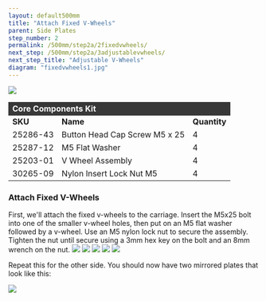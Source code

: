 ```yaml
---
layout: default500mm
title: "Attach Fixed V-Wheels"
parent: Side Plates
step_number: 2
permalink: /500mm/step2a/2fixedvwheels/
next_step: /500mm/step2a/3adjustablevwheels/
next_step_title: "Adjustable V-Wheels"
diagram: "fixedvwheels1.jpg"
---
```

<img src="../../step2/photo/jpfs_DSC2564.jpg">

<table>
  <tr>
    <td style="color:#fff;background: #383838" colspan="3">
      <b>Core Components Kit</b>
    </td>
  </tr>
  <tr>
    <td>
      <b>SKU</b>
    </td>
    <td>
      <b>Name</b>
    </td>
    <td>
      <b>Quantity</b>
    </td>
  </tr>
  <tr>
    <td>
      25286-43
    </td>
    <td>
      Button Head Cap Screw M5 x 25
    </td>
    <td>
      4
    </td>
  </tr>
  <tr>
    <td>
      25287-12
    </td>
    <td>
      M5 Flat Washer
    </td>
    <td>
      4
    </td>
  </tr>
  <tr>
    <td>
      25203-01
    </td>
    <td>
      V Wheel Assembly
    </td>
    <td>
      4
    </td>
  </tr>
  <tr>
    <td>
      30265-09
    </td>
    <td>
      Nylon Insert Lock Nut M5
    </td>
    <td>
      4
    </td>
  </tr>
</table>


<h3>Attach Fixed V-Wheels</h3>

First, we'll attach the fixed v-wheels to the carriage. Insert the M5x25 bolt into one of the smaller v-wheel holes, then put on an M5 flat washer followed by a v-wheel. Use an M5 nylon lock nut to secure the assembly. Tighten the nut until secure using a 3mm hex key on the bolt and an 8mm wrench on the nut.
<img src="../../step2/photo/jpfs_DSC2559.jpg">
<img src="../../step2/photo/jpfs_DSC2560.jpg">
<img src="../../step2/photo/jpfs_DSC2561.jpg">
<img src="../../step2/photo/jpfs_DSC2562.jpg">
<img src="../../step2/photo/jpfs_DSC2563.jpg">

Repeat this for the other side. You should now have two mirrored plates that look like this:

<img src="../../step2/photo/jpfs_DSC3480.jpg">

